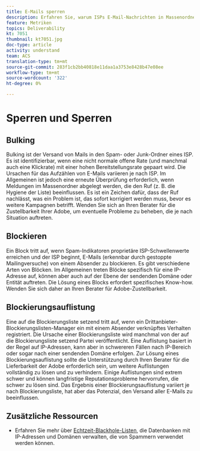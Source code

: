 ```yaml
---
title: E-Mails sperren
description: Erfahren Sie, warum ISPs E-Mail-Nachrichten in Massenordnern platzieren oder blockieren.
feature: Metriken
topics: Deliverability
kt: 7051
thumbnail: kt7051.jpg
doc-type: article
activity: understand
team: ACS
translation-type: tm+mt
source-git-commit: 283f1cb2bb40818e11daa1a3753e8428b47e08ee
workflow-type: tm+mt
source-wordcount: '322'
ht-degree: 0%

---
```



# Sperren und Sperren

## Bulking

Bulking ist der Versand von Mails in den Spam- oder Junk-Ordner eines ISP. Es ist identifizierbar, wenn eine nicht normale offene Rate (und manchmal auch eine Klickrate) mit einer hohen Bereitstellungsrate gepaart wird. Die Ursachen für das Aufzählen von E-Mails variieren je nach ISP. Im Allgemeinen ist jedoch eine erneute Überprüfung erforderlich, wenn Meldungen im Massenordner abgelegt werden, die den Ruf (z. B. die Hygiene der Liste) beeinflussen. Es ist ein Zeichen dafür, dass der Ruf nachlässt, was ein Problem ist, das sofort korrigiert werden muss, bevor es weitere Kampagnen betrifft. Wenden Sie sich an Ihren Berater für die Zustellbarkeit Ihrer Adobe, um eventuelle Probleme zu beheben, die je nach Situation auftreten.

## Blockieren

Ein Block tritt auf, wenn Spam-Indikatoren proprietäre ISP-Schwellenwerte erreichen und der ISP beginnt, E-Mails (erkennbar durch gestoppte Mailingversuche) von einem Absender zu blockieren. Es gibt verschiedene Arten von Blöcken. Im Allgemeinen treten Blöcke spezifisch für eine IP-Adresse auf, können aber auch auf der Ebene der sendenden Domäne oder Entität auftreten. Die Lösung eines Blocks erfordert spezifisches Know-how. Wenden Sie sich daher an Ihren Berater für Adobe-Zustellbarkeit.

## Blockierungsauflistung

Eine auf die Blockierungsliste setzend  tritt auf, wenn ein Drittanbieter-Blockierungslisten-Manager ein mit einem Absender verknüpftes Verhalten registriert. Die Ursache einer Blockierungsliste wird manchmal von der auf die Blockierungsliste setzend Partei veröffentlicht. Eine Auflistung basiert in der Regel auf IP-Adressen, kann aber in schwereren Fällen nach IP-Bereich oder sogar nach einer sendenden Domäne erfolgen. Zur Lösung eines Blockierungsauflistung sollte die Unterstützung durch Ihren Berater für die Lieferbarkeit der Adobe erforderlich sein, um weitere Auflistungen vollständig zu lösen und zu verhindern. Einige Auflistungen sind extrem schwer und können langfristige Reputationsprobleme hervorrufen, die schwer zu lösen sind. Das Ergebnis einer Blockierungsauflistung variiert je nach Blockierungsliste, hat aber das Potenzial, den Versand aller E-Mails zu beeinflussen.

## Zusätzliche Ressourcen

* Erfahren Sie mehr über [Echtzeit-Blackhole-Listen](/help/additional-resources/blocklist-databases.md), die Datenbanken mit IP-Adressen und Domänen verwalten, die von Spammern verwendet werden können.
